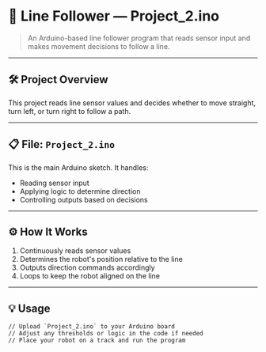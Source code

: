 # 🤖 Line Follower — Project_2.ino

> An Arduino-based line follower program that reads sensor input and makes movement decisions to follow a line.

---

## 🛠 Project Overview

This project reads line sensor values and decides whether to move straight, turn left, or turn right to follow a path.  

---

## 📋 File: `Project_2.ino`

This is the main Arduino sketch. It handles:

- Reading sensor input  
- Applying logic to determine direction  
- Controlling outputs based on decisions  

---

## ⚙️ How It Works

1. Continuously reads sensor values  
2. Determines the robot's position relative to the line  
3. Outputs direction commands accordingly  
4. Loops to keep the robot aligned on the line  

---

## 💡 Usage

```arduino
// Upload `Project_2.ino` to your Arduino board
// Adjust any thresholds or logic in the code if needed
// Place your robot on a track and run the program

